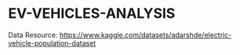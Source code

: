 # EV-VEHICLES-ANALYSIS
Data Resource: https://www.kaggle.com/datasets/adarshde/electric-vehicle-population-dataset
